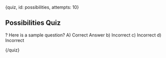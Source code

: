 
{quiz, id: possibilities, attempts: 10}

## Possibilities Quiz

? Here is a sample question?
A) Correct Answer
b) Incorrect 
c) Incorrect
d) Incorrect

{/quiz}
